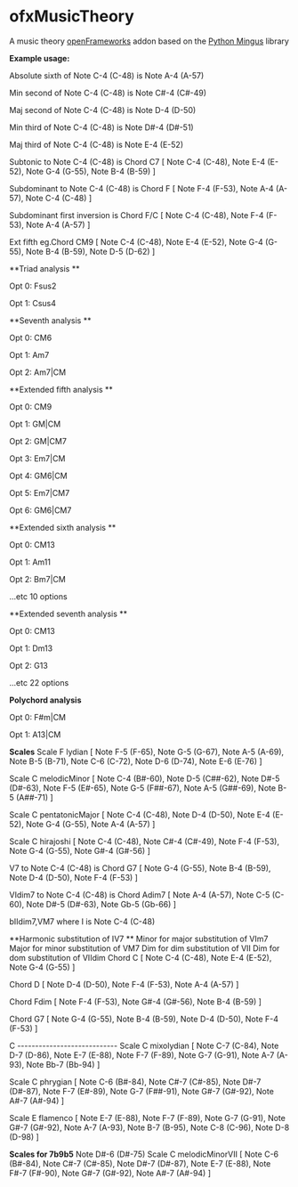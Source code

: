 ofxMusicTheory
==============

A music theory [openFrameworks](http://www.openframeworks.cc/) addon based on the [Python Mingus](https://code.google.com/p/mingus/) library



**Example usage:**

Absolute sixth of Note C-4 (C-48) is Note A-4 (A-57)


Min second of Note C-4 (C-48) is Note C#-4 (C#-49)

Maj second of Note C-4 (C-48) is Note D-4 (D-50)

Min third of Note C-4 (C-48) is Note D#-4 (D#-51)

Maj third of Note C-4 (C-48) is Note E-4 (E-52)


Subtonic to Note C-4 (C-48) is Chord C7 [ Note C-4 (C-48), Note E-4 (E-52), Note G-4 (G-55), Note B-4 (B-59) ]

Subdominant to Note C-4 (C-48) is Chord F [ Note F-4 (F-53), Note A-4 (A-57), Note C-4 (C-48) ]

Subdominant first inversion is Chord F/C [ Note C-4 (C-48), Note F-4 (F-53), Note A-4 (A-57) ]

Ext fifth eg.Chord CM9 [ Note C-4 (C-48), Note E-4 (E-52), Note G-4 (G-55), Note B-4 (B-59), Note D-5 (D-62) ]

**Triad analysis **

Opt 0: Fsus2

Opt 1: Csus4

**Seventh analysis **

Opt 0: CM6

Opt 1: Am7

Opt 2: Am7|CM

**Extended  fifth analysis **

Opt 0: CM9

Opt 1: GM|CM

Opt 2: GM|CM7

Opt 3: Em7|CM

Opt 4: GM6|CM

Opt 5: Em7|CM7

Opt 6: GM6|CM7

**Extended  sixth analysis **

Opt 0: CM13

Opt 1: Am11

Opt 2: Bm7|CM

...etc 10 options

**Extended  seventh analysis **

Opt 0: CM13

Opt 1: Dm13

Opt 2: G13

...etc 22 options

**Polychord analysis**

Opt 0: F#m|CM

Opt 1: A13|CM

**Scales**
Scale F lydian [ Note F-5 (F-65), Note G-5 (G-67), Note A-5 (A-69), Note B-5 (B-71), Note C-6 (C-72), Note D-6 (D-74), Note E-6 (E-76) ]

Scale C melodicMinor [ Note C-4 (B#-60), Note D-5 (C##-62), Note D#-5 (D#-63), Note F-5 (E#-65), Note G-5 (F##-67), Note A-5 (G##-69), Note B-5 (A##-71) ]

Scale C pentatonicMajor [ Note C-4 (C-48), Note D-4 (D-50), Note E-4 (E-52), Note G-4 (G-55), Note A-4 (A-57) ]

Scale C hirajoshi [ Note C-4 (C-48), Note C#-4 (C#-49), Note F-4 (F-53), Note G-4 (G-55), Note G#-4 (G#-56) ]

V7 to Note C-4 (C-48) is Chord G7 [ Note G-4 (G-55), Note B-4 (B-59), Note D-4 (D-50), Note F-4 (F-53) ]

VIdim7 to Note C-4 (C-48) is Chord Adim7 [ Note A-4 (A-57), Note C-5 (C-60), Note D#-5 (D#-63), Note Gb-5 (Gb-66) ]

bIIdim7,VM7 where I is Note C-4 (C-48)

**Harmonic substitution of IV7 **
Minor for major substitution of VIm7 
Major for minor substitution of VM7 
Dim for dim substitution of VII 
Dim for dom substitution of VIIdim Chord C [ Note C-4 (C-48), Note E-4 (E-52), Note G-4 (G-55) ]

Chord D [ Note D-4 (D-50), Note F-4 (F-53), Note A-4 (A-57) ]

Chord Fdim [ Note F-4 (F-53), Note G#-4 (G#-56), Note B-4 (B-59) ]

Chord G7 [ Note G-4 (G-55), Note B-4 (B-59), Note D-4 (D-50), Note F-4 (F-53) ]

C ----------------------------
Scale C mixolydian [ Note C-7 (C-84), Note D-7 (D-86), Note E-7 (E-88), Note F-7 (F-89), Note G-7 (G-91), Note A-7 (A-93), Note Bb-7 (Bb-94) ]

Scale C phrygian [ Note C-6 (B#-84), Note C#-7 (C#-85), Note D#-7 (D#-87), Note F-7 (E#-89), Note G-7 (F##-91), Note G#-7 (G#-92), Note A#-7 (A#-94) ]

Scale E flamenco [ Note E-7 (E-88), Note F-7 (F-89), Note G-7 (G-91), Note G#-7 (G#-92), Note A-7 (A-93), Note B-7 (B-95), Note C-8 (C-96), Note D-8 (D-98) ]

**Scales for 7b9b5**
Note D#-6 (D#-75)
Scale C melodicMinorVII [ Note C-6 (B#-84), Note C#-7 (C#-85), Note D#-7 (D#-87), Note E-7 (E-88), Note F#-7 (F#-90), Note G#-7 (G#-92), Note A#-7 (A#-94) ]